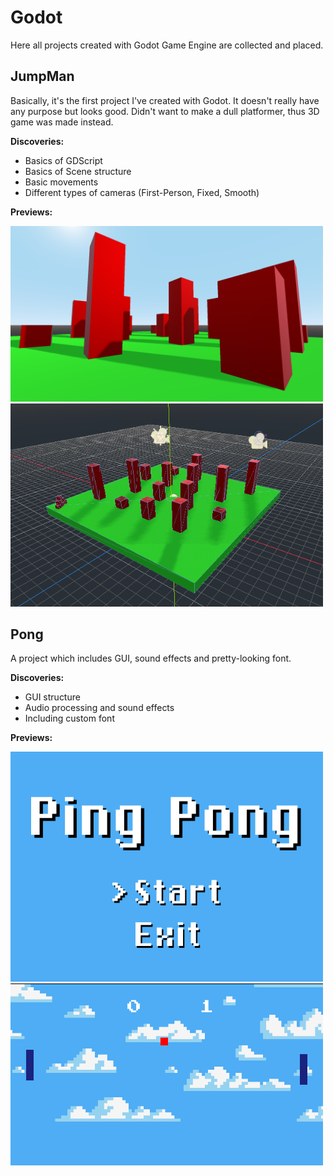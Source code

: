 # Godot
Here all projects created with Godot Game Engine are collected and placed.

## JumpMan
Basically, it's the first project I've created with Godot. It doesn't really have any purpose but looks good.
Didn't want to make a dull platformer, thus 3D game was made instead.

**Discoveries:**
* Basics of GDScript
* Basics of Scene structure
* Basic movements
* Different types of cameras (First-Person, Fixed, Smooth)

**Previews:**

<img src="JumpMan/previews/firstPreview.png" width="500">
<img src="JumpMan/previews/secondPreview.png" width="500">

## Pong
A project which includes GUI, sound effects and pretty-looking font.

**Discoveries:**
* GUI structure
* Audio processing and sound effects
* Including custom font


**Previews:**

<img src="Pong/previews/MainMenyPreview.png" width="500">
<img src="Pong/previews/GameplayPreview.png" width="500">
